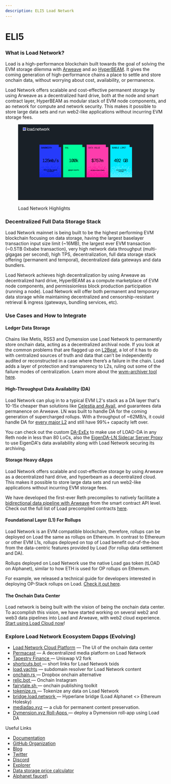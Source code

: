```yaml
---
description: ELI5 Load Network
---
```


# ELI5

### What is Load Network?

Load is a high-performance blockchain built towards the goal of solving the EVM storage dilemma with [Arweave](https://arweave.org) and ao [HyperBEAM](https://github.com/permaweb/HyperBEAM). It gives the coming generation of high-performance chains a place to settle and store onchain data, without worrying about cost, availability, or permanence.

Load Network offers scalable and cost-effective permanent storage by using Arweave as a decentralized hard drive, both at the node and smart contract layer, HyperBEAM as modular stack of EVM node components, and ao network for compute and network security. This makes it possible to store large data sets and run web2-like applications without incurring EVM storage fees.&#x20;

<figure><img src="../.gitbook/assets/image (26).png" alt=""><figcaption><p>Load Network Highlights</p></figcaption></figure>

### Decentralized Full Data Storage Stack

Load Network mainnet is being built to be the highest performing EVM blockchain focusing on data storage, having the largest baselayer transaction input size limit (\~16MB), the largest ever EVM transaction (\~0.5TB 0xbabe transaction), very high network data throughput (multi-gigagas per second), high TPS, decentralization, full data storage stack offering (permanent and temporal), decentralized data gateways and data bundlers.

Load Network achieves high decentralization by using Arweave as decentralized hard drive, HyperBEAM as a compute marketplace of EVM node components, and permissionless block production participation (running a node). Load Network will offer both permanent and temporary data storage while maintaining decentralized and censorship-resistant retrieval & ingress (gateways, bundling services, etc).

### Use Cases and How to Integrate&#x20;

#### Ledger Data Storage

Chains like Metis, RSS3 and Dymension use Load Network to permanently store onchain data, acting as a decentralized archival node. If you look at the common problems that are flagged up on [L2Beat](https://l2beat.com/scaling/summary), a lot of it has to do with centralized sources of truth and data that can’t be independently audited or reconstructed in a case where there’s a failure in the chain. Load adds a layer of protection and transparency to L2s, ruling out some of the failure modes of centralization. Learn more about the [wvm-archiver tool here](../load-network-for-evm-chains/ledger-archiver-any-chain.md).

#### High-Throughput Data Availability (DA)

Load Network can plug in to a typical EVM L2's stack as a DA layer that's 10-15x cheaper than solutions like [Celestia and Avail](https://wvm.dev/calculator), and guarantees data permanence on Arweave. LN was built to handle DA for the coming generation of supercharged rollups. With a throughput of \~62MB/s, it could handle DA for [every major L2](https://rollup.wtf) and still have 99%+ capacity left over.

You can check out the custom [DA-ExEx](../load-network-for-evm-chains/da-exex-reth-only.md) to make use of LOAD-DA in any Reth node in less than 80 LoCs, also the [EigenDA-LN Sidecar Server Proxy](../da-integrations/ln-eigenda-proxy-server.md) to use EigenDA's data availability along with Load Network securing its archiving.

#### Storage Heavy dApps

Load Network offers scalable and cost-effective storage by using Arweave as a decentralized hard drive, and hyperbeam as a decentralized cloud. This makes it possible to store large data sets and run web2-like applications without incurring EVM storage fees.&#x20;

We have developed the first-ever Reth precompiles to natively facilitate a [bidirectional data pipeline with Arweave](https://blog.wvm.dev/weavevm-arweave-precompiles/) from the smart contract API level. Check out the full list of Load precompiled contracts [here](../using-load-network/supported-precompiles.md).

#### Foundational Layer (L1) For Rollups

Load Network is an EVM compatible blockchain, therefore, rollups can be deployed on Load the same as rollups on Ethereum. In contrast to Ethereum or other EVM L1s, rollups deployed on top of Load benefit out-of-the-box from the data-centric features provided by Load (for rollup data settlement and DA).

Rollups deployed on Load Network use the native Load gas token (tLOAD on Alphanet), similar to how ETH is used for OP rollups on Ethereum.

For example, we released a technical guide for developers interested in deploying OP-Stack rollups on Load. [Check it out here](https://github.com/weaveVM/developers/blob/main/guides/op-rollup-deployment.md).&#x20;

#### The Onchain Data Center

Load network is being built with the vision of being the onchain data center. To accomplish this vision, we have started working on several web2 and web3 data pipelines into Load and Arweave, with web2 cloud experience. [Start using Load Cloud now](../load-cloud-platform-lcp/cloud-platform-lcp.md)!

### Explore Load Network Ecosystem Dapps (Evolving)

* [Load Network Cloud Platform](../load-cloud-platform-lcp/cloud-platform-lcp.md) —  The UI of the onchain data center
* [Permacast](https://permacast.app) —  A decentralized media platform on Load Network
* [Tapestry Finance ](https://www.tapestry.fi/)— Uniswap V2 fork
* [shortcuts.bot ](https://shortcuts.bot/)— short links for Load Network txids
* [load.yachts](https://www.load.yachts/) — subdomain resolver for Load Network content
* [onchain.rs ](https://onchain.rs)— Dropbox onchain alternative
* [relic.bot ](https://relic.bot)— Onchain Instagram
* [fairytale.sh ](https://fairytale.sh)— onchain publishing toolkit
* [tokenize.rs ](https://app.gitbook.com/s/z2gd4Irh30FSnal6SJnL/)— Tokenize any data on Load Network
* [bridge.load.network ](https://bridge.load.network)— Hyperlane bridge (Load Alphanet <> Ethereum Holesky)
* [mediadao.xyz](https://mediadao.xyz) — a club for permanent content preservation.
* [Dymension.xyz Roll-Apps ](https://portal.dymension.xyz/rollapps)— deploy a Dymension roll-app using Load DA

Useful Links

* [Documentation](overview.md)
* [GitHub Organization](https://github.com/weaveVM)
* [Blog](https://blog.wvm.dev)
* [Twitter](https://x.com/weavevm)
* [Discord](https://dsc.gg/wvm)
* [Explorer](https://explorer.wvm.dev)
* [Data storage price calculator](https://wvm.dev/calculator)
* [Alphanet faucet](https://wvm.dev/faucet)\
